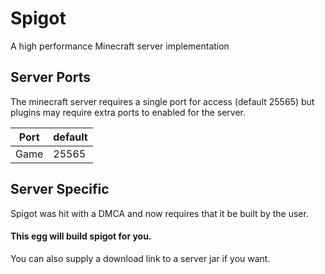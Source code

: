 # Spigot

A high performance Minecraft server implementation

## Server Ports
The minecraft server requires a single port for access (default 25565) but plugins may require extra ports to enabled for the server.


| Port  | default |
|-------|---------|
| Game  | 25565   |

## Server Specific

Spigot was hit with a DMCA and now requires that it be built by the user.

#### This egg will build spigot for you.

You can also supply a download link to a server jar if you want. 